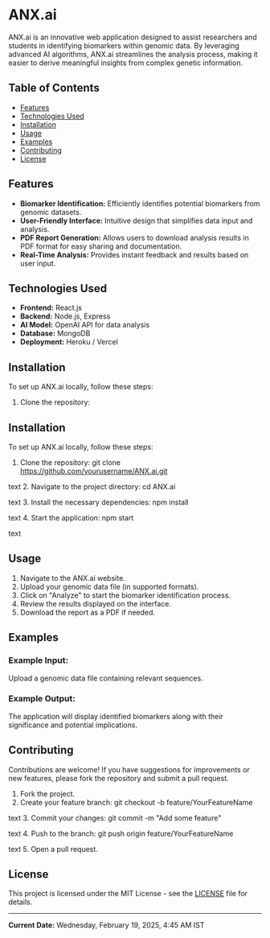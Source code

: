 # ANX.ai

ANX.ai is an innovative web application designed to assist researchers and students in identifying biomarkers within genomic data. By leveraging advanced AI algorithms, ANX.ai streamlines the analysis process, making it easier to derive meaningful insights from complex genetic information.

## Table of Contents

- [Features](#features)
- [Technologies Used](#technologies-used)
- [Installation](#installation)
- [Usage](#usage)
- [Examples](#examples)
- [Contributing](#contributing)
- [License](#license)

## Features

- **Biomarker Identification:** Efficiently identifies potential biomarkers from genomic datasets.
- **User-Friendly Interface:** Intuitive design that simplifies data input and analysis.
- **PDF Report Generation:** Allows users to download analysis results in PDF format for easy sharing and documentation.
- **Real-Time Analysis:** Provides instant feedback and results based on user input.

## Technologies Used

- **Frontend:** React.js
- **Backend:** Node.js, Express
- **AI Model:** OpenAI API for data analysis
- **Database:** MongoDB
- **Deployment:** Heroku / Vercel

## Installation

To set up ANX.ai locally, follow these steps:

1. Clone the repository:


## Installation

To set up ANX.ai locally, follow these steps:

1. Clone the repository:
git clone https://github.com/yourusername/ANX.ai.git

text
2. Navigate to the project directory:
cd ANX.ai

text
3. Install the necessary dependencies:
npm install

text
4. Start the application:
npm start

text

## Usage

1. Navigate to the ANX.ai website.
2. Upload your genomic data file (in supported formats).
3. Click on "Analyze" to start the biomarker identification process.
4. Review the results displayed on the interface.
5. Download the report as a PDF if needed.

## Examples

### Example Input: 
Upload a genomic data file containing relevant sequences.

### Example Output: 
The application will display identified biomarkers along with their significance and potential implications.

## Contributing

Contributions are welcome! If you have suggestions for improvements or new features, please fork the repository and submit a pull request. 

1. Fork the project.
2. Create your feature branch:
git checkout -b feature/YourFeatureName

text
3. Commit your changes:
git commit -m "Add some feature"

text
4. Push to the branch:
git push origin feature/YourFeatureName

text
5. Open a pull request.

## License

This project is licensed under the MIT License - see the [LICENSE](LICENSE) file for details.

---

**Current Date:** Wednesday, February 19, 2025, 4:45 AM IST
